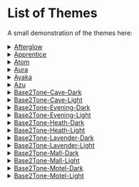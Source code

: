 # List of Themes

A small demonstration of the themes here:

<details>
<summary>
<a href="./Themes/Afterglow/credits.md">Afterglow</a>
</summary>

fetch : <br>
![fetch](./Themes/Afterglow/assets/fetch.png)

colortest : <br>
![fetch](./Themes/Afterglow/assets/colortest.png)

</details>



<details>
<summary>
<a href="./Themes/Apprentice/credits.md">Apprentice</a>
</summary>

fetch : <br>
![fetch](./Themes/Apprentice/assets/fetch.png)

colortest : <br>
![fetch](./Themes/Apprentice/assets/colortest.png)

</details>



<details>
<summary>
<a href="./Themes/Atom/credits.md">Atom</a>
</summary>

fetch : <br>
![fetch](./Themes/Atom/assets/fetch.png)

colortest : <br>
![fetch](./Themes/Atom/assets/colortest.png)

</details>



<details>
<summary>
<a href="./Themes/Aura/credits.md">Aura</a>
</summary>

fetch : <br>
![fetch](./Themes/Aura/assets/fetch.png)

colortest : <br>
![fetch](./Themes/Aura/assets/colortest.png)

</details>



<details>
<summary>
<a href="./Themes/Ayaka/credits.md">Ayaka</a>
</summary>

fetch : <br>
![fetch](./Themes/Ayaka/assets/fetch.png)

colortest : <br>
![fetch](./Themes/Ayaka/assets/colortest.png)

</details>



<details>
<summary>
<a href="./Themes/Azu/credits.md">Azu</a>
</summary>

fetch : <br>
![fetch](./Themes/Azu/assets/fetch.png)

colortest : <br>
![fetch](./Themes/Azu/assets/colortest.png)

</details>



<details>
<summary>
<a href="./Themes/Base2Tone-Cave-Dark/credits.md">Base2Tone-Cave-Dark</a>
</summary>

fetch : <br>
![fetch](./Themes/Base2Tone-Cave-Dark/assets/fetch.png)

colortest : <br>
![fetch](./Themes/Base2Tone-Cave-Dark/assets/colortest.png)

</details>



<details>
<summary>
<a href="./Themes/Base2Tone-Cave-Light/credits.md">Base2Tone-Cave-Light</a>
</summary>

fetch : <br>
![fetch](./Themes/Base2Tone-Cave-Light/assets/fetch.png)

colortest : <br>
![fetch](./Themes/Base2Tone-Cave-Light/assets/colortest.png)

</details>



<details>
<summary>
<a href="./Themes/Base2Tone-Evening-Dark/credits.md">Base2Tone-Evening-Dark</a>
</summary>

fetch : <br>
![fetch](./Themes/Base2Tone-Evening-Dark/assets/fetch.png)

colortest : <br>
![fetch](./Themes/Base2Tone-Evening-Dark/assets/colortest.png)

</details>



<details>
<summary>
<a href="./Themes/Base2Tone-Evening-Light/credits.md">Base2Tone-Evening-Light</a>
</summary>

fetch : <br>
![fetch](./Themes/Base2Tone-Evening-Light/assets/fetch.png)

colortest : <br>
![fetch](./Themes/Base2Tone-Evening-Light/assets/colortest.png)

</details>



<details>
<summary>
<a href="./Themes/Base2Tone-Heath-Dark/credits.md">Base2Tone-Heath-Dark</a>
</summary>

fetch : <br>
![fetch](./Themes/Base2Tone-Heath-Dark/assets/fetch.png)

colortest : <br>
![fetch](./Themes/Base2Tone-Heath-Dark/assets/colortest.png)

</details>



<details>
<summary>
<a href="./Themes/Base2Tone-Heath-Light/credits.md">Base2Tone-Heath-Light</a>
</summary>

fetch : <br>
![fetch](./Themes/Base2Tone-Heath-Light/assets/fetch.png)

colortest : <br>
![fetch](./Themes/Base2Tone-Heath-Light/assets/colortest.png)

</details>



<details>
<summary>
<a href="./Themes/Base2Tone-Lavender-Dark/credits.md">Base2Tone-Lavender-Dark</a>
</summary>

fetch : <br>
![fetch](./Themes/Base2Tone-Lavender-Dark/assets/fetch.png)

colortest : <br>
![fetch](./Themes/Base2Tone-Lavender-Dark/assets/colortest.png)

</details>



<details>
<summary>
<a href="./Themes/Base2Tone-Lavender-Light/credits.md">Base2Tone-Lavender-Light</a>
</summary>

fetch : <br>
![fetch](./Themes/Base2Tone-Lavender-Light/assets/fetch.png)

colortest : <br>
![fetch](./Themes/Base2Tone-Lavender-Light/assets/colortest.png)

</details>



<details>
<summary>
<a href="./Themes/Base2Tone-Mall-Dark/credits.md">Base2Tone-Mall-Dark</a>
</summary>

fetch : <br>
![fetch](./Themes/Base2Tone-Mall-Dark/assets/fetch.png)

colortest : <br>
![fetch](./Themes/Base2Tone-Mall-Dark/assets/colortest.png)

</details>



<details>
<summary>
<a href="./Themes/Base2Tone-Mall-Light/credits.md">Base2Tone-Mall-Light</a>
</summary>

fetch : <br>
![fetch](./Themes/Base2Tone-Mall-Light/assets/fetch.png)

colortest : <br>
![fetch](./Themes/Base2Tone-Mall-Light/assets/colortest.png)

</details>



<details>
<summary>
<a href="./Themes/Base2Tone-Motel-Dark/credits.md">Base2Tone-Motel-Dark</a>
</summary>

fetch : <br>
![fetch](./Themes/Base2Tone-Motel-Dark/assets/fetch.png)

colortest : <br>
![fetch](./Themes/Base2Tone-Motel-Dark/assets/colortest.png)

</details>



<details>
<summary>
<a href="./Themes/Base2Tone-Motel-Light/credits.md">Base2Tone-Motel-Light</a>
</summary>

fetch : <br>
![fetch](./Themes/Base2Tone-Motel-Light/assets/fetch.png)

colortest : <br>
![fetch](./Themes/Base2Tone-Motel-Light/assets/colortest.png)

</details>
